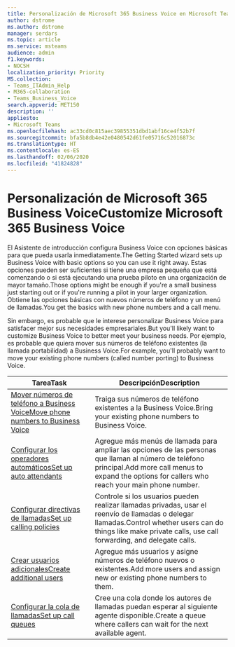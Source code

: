 ```yaml
---
title: Personalización de Microsoft 365 Business Voice en Microsoft Teams
author: dstrome
ms.author: dstrome
manager: serdars
ms.topic: article
ms.service: msteams
audience: admin
f1.keywords:
- NOCSH
localization_priority: Priority
MS.collection:
- Teams_ITAdmin_Help
- M365-collaboration
- Teams_Business_Voice
search.appverid: MET150
description: ''
appliesto:
- Microsoft Teams
ms.openlocfilehash: ac33cd0c815aec39855351dbd1abf16ce4f52b7f
ms.sourcegitcommit: bfa5b8db4e42e0480542d61fe05716c52016873c
ms.translationtype: HT
ms.contentlocale: es-ES
ms.lasthandoff: 02/06/2020
ms.locfileid: "41824828"
---
```

# <a name="customize-microsoft-365-business-voice"></a><span data-ttu-id="12106-102">Personalización de Microsoft 365 Business Voice</span><span class="sxs-lookup"><span data-stu-id="12106-102">Customize Microsoft 365 Business Voice</span></span>

<span data-ttu-id="12106-103">El Asistente de introducción configura Business Voice con opciones básicas para que pueda usarla inmediatamente.</span><span class="sxs-lookup"><span data-stu-id="12106-103">The Getting Started wizard sets up Business Voice with basic options so you can use it right away.</span></span> <span data-ttu-id="12106-104">Estas opciones pueden ser suficientes si tiene una empresa pequeña que está comenzando o si está ejecutando una prueba piloto en una organización de mayor tamaño.</span><span class="sxs-lookup"><span data-stu-id="12106-104">Those options might be enough if you're a small business just starting out or if you're running a pilot in your larger organization.</span></span> <span data-ttu-id="12106-105">Obtiene las opciones básicas con nuevos números de teléfono y un menú de llamadas.</span><span class="sxs-lookup"><span data-stu-id="12106-105">You get the basics with new phone numbers and a call menu.</span></span> 

<span data-ttu-id="12106-106">Sin embargo, es probable que le interese personalizar Business Voice para satisfacer mejor sus necesidades empresariales.</span><span class="sxs-lookup"><span data-stu-id="12106-106">But you'll likely want to customize Business Voice to better meet your business needs.</span></span> <span data-ttu-id="12106-107">Por ejemplo, es probable que quiera mover sus números de teléfono existentes (la llamada portabilidad) a Business Voice.</span><span class="sxs-lookup"><span data-stu-id="12106-107">For example, you'll probably want to move your existing phone numbers (called number porting) to Business Voice.</span></span>

| <span data-ttu-id="12106-108">Tarea</span><span class="sxs-lookup"><span data-stu-id="12106-108">Task</span></span>                                                          | <span data-ttu-id="12106-109">Descripción</span><span class="sxs-lookup"><span data-stu-id="12106-109">Description</span></span>                                                                                          |
|---------------------------------------------------------------|------------------------------------------------------------------------------------------------------|
| [<span data-ttu-id="12106-110">Mover números de teléfono a Business Voice</span><span class="sxs-lookup"><span data-stu-id="12106-110">Move phone numbers to Business Voice</span></span>](port-phone-numbers.md) | <span data-ttu-id="12106-111">Traiga sus números de teléfono existentes a la Business Voice.</span><span class="sxs-lookup"><span data-stu-id="12106-111">Bring your existing phone numbers to Business Voice.</span></span>                                                 |
| [<span data-ttu-id="12106-112">Configurar los operadores automáticos</span><span class="sxs-lookup"><span data-stu-id="12106-112">Set up auto attendants</span></span>](set-up-auto-attendants.md)           | <span data-ttu-id="12106-113">Agregue más menús de llamada para ampliar las opciones de las personas que llaman al número de teléfono principal.</span><span class="sxs-lookup"><span data-stu-id="12106-113">Add more call menus to expand the options for callers who reach your main phone number.</span></span>        |
| [<span data-ttu-id="12106-114">Configurar directivas de llamadas</span><span class="sxs-lookup"><span data-stu-id="12106-114">Set up calling policies</span></span>](set-up-policies.md)                 | <span data-ttu-id="12106-115">Controle si los usuarios pueden realizar llamadas privadas, usar el reenvío de llamadas o delegar llamadas.</span><span class="sxs-lookup"><span data-stu-id="12106-115">Control whether users can do things like make private calls, use call forwarding, and delegate calls.</span></span>        |
| [<span data-ttu-id="12106-116">Crear usuarios adicionales</span><span class="sxs-lookup"><span data-stu-id="12106-116">Create additional users</span></span>](create-users.md)                    | <span data-ttu-id="12106-117">Agregue más usuarios y asigne números de teléfono nuevos o existentes.</span><span class="sxs-lookup"><span data-stu-id="12106-117">Add more users and assign new or existing phone numbers to them.</span></span>                                     |
| [<span data-ttu-id="12106-118">Configurar la cola de llamadas</span><span class="sxs-lookup"><span data-stu-id="12106-118">Set up call queues</span></span>](set-up-call-queues.md)                   | <span data-ttu-id="12106-119">Cree una cola donde los autores de llamadas puedan esperar al siguiente agente disponible.</span><span class="sxs-lookup"><span data-stu-id="12106-119">Create a queue where callers can wait for the next available agent.</span></span>                                  |
